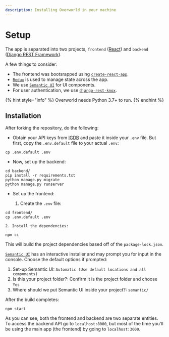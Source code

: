 ```yaml
---
description: Installing Overworld in your machine
---
```


# Setup

The app is separated into two projects, `frontend` \([React](https://reactjs.org/)\) and `backend` \([Django REST Framework](https://www.django-rest-framework.org/)\).

A few things to consider:

* The frontend was bootsrapped using [`create-react-app`](https://github.com/facebook/create-react-app).
* [`Redux`](https://redux.js.org/) is used to manage state across the app.
* We use [`Semantic UI`](https://react.semantic-ui.com/) for UI components.
* For user authentication, we use [`django-rest-knox`](https://github.com/James1345/django-rest-knox).

{% hint style="info" %}
Overworld needs Python 3.7+ to run.
{% endhint %}

## Installation

After forking the repository, do the following:

* Obtain your API keys from [IGDB](https://api.igdb.com) and paste it inside your `.env` file. But first, copy the `.env.default` file to your actual `.env`:

```text
cp .env.default .env
```

* Now, set up the backend:

```text
cd backend/
pip install -r requirements.txt
python manage.py migrate
python manage.py runserver
```

* Set up the frontend:

    1. Create the `.env` file:

```text
cd frontend/
cp .env.default .env
```

    2. Install the dependencies:

```text
npm ci
```

This will build the project dependencies based off of the `package-lock.json`.

[`Semantic UI`](https://react.semantic-ui.com/) has an interactive installer and may prompt you for input in the console. Choose the default options if prompted: 

1. Set-up Semantic UI: `Automatic (Use default locations and all components)`
2. Is this your project folder?: Confirm it is the project folder and choose `Yes`
3. Where should we put Semantic UI inside your project?: `semantic/`

After the build completes:

```text
npm start
```

As you can see, both the frontend and backend are two separate entities. To access the backend API go to `localhost:8000`, but most of the time you'll be using the main app \(the frontend\) by going to `localhost:3000`.


